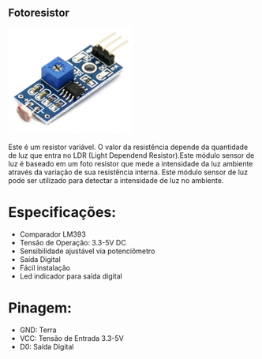 ## Fotoresistor

<p><img src="img/1.png" alt="" width="50%" /></p>

Este é um resistor variável. O valor da resistência depende da quantidade de luz que entra no LDR (Light Dependend Resistor).Este módulo sensor de luz é baseado em um foto resistor que mede a intensidade da luz ambiente através da variação de sua resistência interna. Este módulo sensor de luz pode ser utilizado para detectar a intensidade de luz no ambiente.


# Especificações:

- Comparador LM393
- Tensão de Operação: 3.3-5V DC
- Sensibilidade ajustável via potenciômetro
- Saída Digital
- Fácil instalação
- Led indicador para saída digital

# Pinagem:

- GND: Terra
- VCC: Tensão de Entrada 3.3-5V
- D0: Saída Digital
